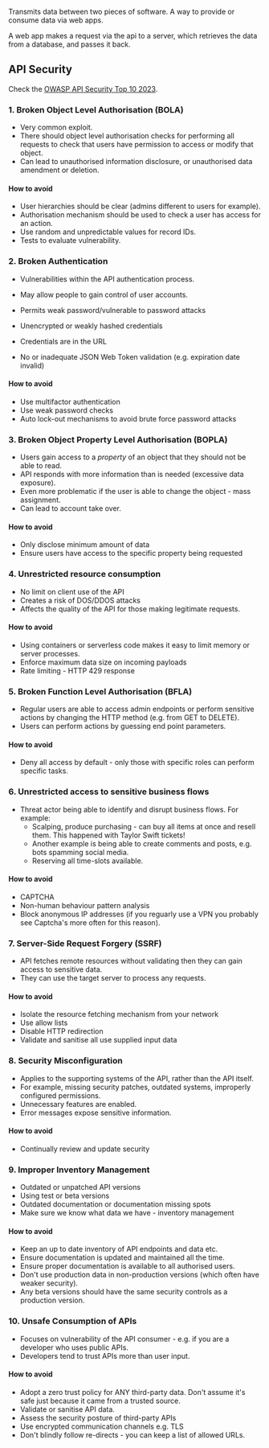 
Transmits data between two pieces of software. 
A way to provide or consume data via web apps. 

A web app makes a request via the api to a server, which retrieves the data from a database, and passes it back. 


## API Security

Check the [OWASP API Security Top 10 2023](https://owasp.org/API-Security/editions/2023/en/0x11-t10/). 

### 1. Broken Object Level Authorisation (BOLA)

- Very common exploit. 
- There should object level authorisation checks for performing all requests to check that users have permission to access or modify that object. 
- Can lead to unauthorised information disclosure, or unauthorised data amendment or deletion. 
#### How to avoid
- User hierarchies should be clear (admins different to users for example).
- Authorisation mechanism should be used to check a user has access for an action.
- Use random and unpredictable values for record IDs. 
- Tests to evaluate vulnerability. 

### 2. Broken Authentication

- Vulnerabilities within the API authentication process.
- May allow people to gain control of user accounts. 

- Permits weak password/vulnerable to password attacks
- Unencrypted or weakly hashed credentials
- Credentials are in the URL
- No or inadequate JSON Web Token validation (e.g. expiration date invalid)
#### How to avoid
- Use multifactor authentication
- Use weak password checks
- Auto lock-out mechanisms to avoid brute force password attacks

### 3. Broken Object Property Level Authorisation (BOPLA)

- Users gain access to a _property_ of an object that they should not be able to read. 
- API responds with more information than is needed (excessive data exposure). 
- Even more problematic if the user is able to change the object - mass assignment.
- Can lead to account take over. 

#### How to avoid
- Only disclose minimum amount of data
- Ensure users have access to the specific property being requested

### 4. Unrestricted resource consumption

- No limit on client use of the API
- Creates a risk of DOS/DDOS attacks
- Affects the quality of the API for those making legitimate requests. 

#### How to avoid
- Using containers or serverless code makes it easy to limit memory or server processes.
- Enforce maximum data size on incoming payloads
- Rate limiting - HTTP 429 response

### 5. Broken Function Level Authorisation (BFLA)

- Regular users are able to access admin endpoints or perform sensitive actions by changing the HTTP method (e.g. from GET to DELETE). 
- Users can perform actions by guessing end point parameters. 

#### How to avoid
- Deny all access by default - only those with specific roles can perform specific tasks. 

### 6. Unrestricted access to sensitive business flows

- Threat actor being able to identify and disrupt business flows. For example:
	- Scalping, produce purchasing - can buy all items at once and resell them. This happened with Taylor Swift tickets! 
	- Another example is being able to create comments and posts, e.g. bots spamming social media. 
	- Reserving all time-slots available. 

#### How to avoid
- CAPTCHA 
- Non-human behaviour pattern analysis
- Block anonymous IP addresses (if you reguarly use a VPN you probably see Captcha's more often for this reason). 

### 7. Server-Side Request Forgery (SSRF)

- API fetches remote resources without validating then they can gain access to sensitive data. 
- They can use the target server to process any requests. 

#### How to avoid
- Isolate the resource fetching mechanism from your network
- Use allow lists
- Disable HTTP redirection
- Validate and sanitise all use supplied input data

### 8. Security Misconfiguration

- Applies to the supporting systems of the API, rather than the API itself. 
- For example, missing security patches, outdated systems, improperly configured permissions.
- Unnecessary features are enabled.
- Error messages expose sensitive information. 

#### How to avoid
- Continually review and update security

### 9. Improper Inventory Management

- Outdated or unpatched API versions
- Using test or beta versions
- Outdated documentation or documentation missing spots
- Make sure we know what data we have - inventory management

#### How to avoid
- Keep an up to date inventory of API endpoints and data etc.
- Ensure documentation is updated and maintained all the time. 
- Ensure proper documentation is available to all authorised users.
- Don't use production data in non-production versions (which often have weaker security).
- Any beta versions should have the same security controls as a production version.

### 10.  Unsafe Consumption of APIs

- Focuses on vulnerability of the API consumer - e.g. if you are a developer who uses public APIs. 
- Developers tend to trust APIs more than user input. 

#### How to avoid
- Adopt a zero trust policy for ANY third-party data. Don't assume it's safe just because it came from a trusted source.  
- Validate or sanitise API data. 
- Assess the security posture of third-party APIs
- Use encrypted communication channels e.g. TLS
- Don't blindly follow re-directs - you can keep a list of allowed URLs. 

